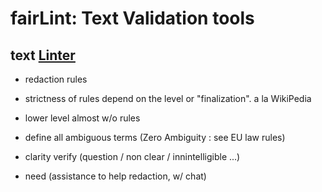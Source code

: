 # fairLint: Text Validation tools

## text [Linter][1]

- redaction rules
- strictness of rules depend on the level or "finalization". a la WikiPedia
- lower level almost w/o rules
 
- define all ambiguous terms (Zero Ambiguity : see EU law rules)
- clarity verify (question / non clear / innintelligible ...)
- need (assistance to help redaction, w/ chat)

[1]: https://en.wikipedia.org/wiki/Lint_(software)

